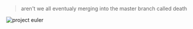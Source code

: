 > aren't we all eventualy merging into the master branch called death

![project euler](https://projecteuler.net/profile/404salad.png)
